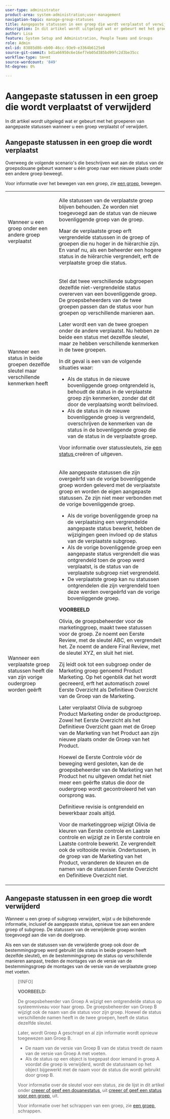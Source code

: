 ```yaml
---
user-type: administrator
product-area: system-administration;user-management
navigation-topic: manage-group-statuses
title: Aangepaste statussen in een groep die wordt verplaatst of verwijderd
description: In dit artikel wordt uitgelegd wat er gebeurt met het groeperen van aangepaste statussen wanneer u een groep verplaatst of verwijdert.
author: Lisa
feature: System Setup and Administration, People Teams and Groups
role: Admin
exl-id: 83885d86-eb00-46cc-93e9-e3364b6125e8
source-git-commit: bd1a66950c6e16ef7eb05d385bd99fc2d3be35cc
workflow-type: tm+mt
source-wordcount: '849'
ht-degree: 0%

---
```


# Aangepaste statussen in een groep die wordt verplaatst of verwijderd

In dit artikel wordt uitgelegd wat er gebeurt met het groeperen van aangepaste statussen wanneer u een groep verplaatst of verwijdert.

## Aangepaste statussen in een groep die wordt verplaatst

Overweeg de volgende scenario&#39;s die beschrijven wat aan de status van de groepsdouane gebeurt wanneer u één groep naar een nieuwe plaats onder een andere groep beweegt.

Voor informatie over het bewegen van een groep, zie [&#x200B; een groep &#x200B;](../../../administration-and-setup/manage-groups/create-and-manage-groups/move-a-group.md) bewegen.

<table style="table-layout:auto"> 
 <col> 
 </col> 
 <col> 
 </col> 
 <tbody> 
  <tr> 
   <td role="rowheader">Wanneer u een groep onder een andere groep verplaatst </td> 
   <td> <p>Alle statussen van de verplaatste groep blijven behouden. Ze worden niet toegevoegd aan de status van de nieuwe bovenliggende groep van de groep.</p> <p>Maar de verplaatste groep erft vergrendelde statussen in de groep of groepen die nu hoger in de hiërarchie zijn. En vanaf nu, als een beheerder een hogere status in de hiërarchie vergrendelt, erft de verplaatste groep die status.</p> </td> 
  </tr> 
  <tr> 
   <td role="rowheader">Wanneer een status in beide groepen dezelfde sleutel maar verschillende kenmerken heeft</td> 
   <td> <p>Stel dat twee verschillende subgroepen dezelfde niet-vergrendelde status overerven van een bovenliggende groep. De groepsbeheerders van de twee groepen passen dan de status voor hun groepen op verschillende manieren aan.</p> <p>Later wordt een van de twee groepen onder de andere verplaatst. Nu hebben ze beide een status met dezelfde sleutel, maar ze hebben verschillende kenmerken in de twee groepen.</p> <p>In dit geval is een van de volgende situaties waar:</p> 
    <ul> 
     <li>Als de status in de nieuwe bovenliggende groep ontgrendeld is, behoudt de status in de verplaatste groep zijn kenmerken, zonder dat dit door de verplaatsing wordt beïnvloed.</li> 
     <li>Als de status in de nieuwe bovenliggende groep is vergrendeld, overschrijven de kenmerken van de status in de bovenliggende groep die van de status in de verplaatste groep.</li> 
    </ul> <p>Voor informatie over statussleutels, zie <a href="../../../administration-and-setup/customize-workfront/creating-custom-status-and-priority-labels/create-or-edit-a-status.md" class="MCXref xref"> een status </a> creëren of uitgeven.</p> </td> 
  </tr> 
  <tr> 
   <td>Wanneer een verplaatste groep statussen heeft die van zijn vorige oudergroep worden geërft </td> 
   <td> <p>Alle aangepaste statussen die zijn overgeërfd van de vorige bovenliggende groep worden geleverd met de verplaatste groep en worden de eigen aangepaste statussen. Ze zijn niet meer verbonden met de vorige bovenliggende groep.</p> 
    <ul> 
     <li>Als de vorige bovenliggende groep na de verplaatsing een vergrendelde aangepaste status bewerkt, hebben de wijzigingen geen invloed op de status van de verplaatste subgroep.</li> 
     <li>Als de vorige bovenliggende groep een aangepaste status vergrendelt die was ontgrendeld toen de groep werd verplaatst, is de status van de verplaatste subgroep niet vergrendeld.</li> 
     <li>De verplaatste groep kan nu statussen ontgrendelen die zijn vergrendeld toen deze werden overgeërfd van de vorige bovenliggende groep.</li> 
    </ul> 
     <p><b>VOORBEELD</b><p> 
     <p>Olivia, de groepsbeheerder voor de marketinggroep, maakt twee statussen voor de groep. Ze noemt een Eerste Review, met de sleutel ABC, en vergrendelt het. Ze noemt de andere Final Review, met de sleutel XYZ, en sluit het niet.</p> 
     <p>Zij leidt ook tot een subgroep onder de Marketing groep genoemd Product Marketing. Op het ogenblik dat het wordt gecreeerd, erft het automatisch zowel Eerste Overzicht als Definitieve Overzicht van de Groep van de Marketing.</p> 
     <p>Later verplaatst Olivia de subgroep Product Marketing onder de productgroep. Zowel het Eerste Overzicht als het Definitieve Overzicht gaan met de Groep van de Marketing van het Product aan zijn nieuwe plaats onder de Groep van het Product.</p> 
     <p>Hoewel de Eerste Controle vóór de beweging werd gesloten, kan de de groepsbeheerder van de Marketing van het Product het nu uitgeven omdat het niet meer een geërfte status die door de oudergroep wordt gecontroleerd het van oorsprong was.</p> 
     <p>Definitieve revisie is ontgrendeld en bewerkbaar zoals altijd.</p> 
     <p>Voor de marketinggroep wijzigt Olivia de kleuren van Eerste controle en Laatste controle en wijzigt ze in Eerste controle en Laatste controle bewerkt. Ze vergrendelt ook de voltooide revisie. Ondertussen, in de groep van de Marketing van het Product, veranderen de kleuren en de namen van de statussen Eerste Overzicht en Definitieve Overzicht niet.</p> 
    </div> </td> 
  </tr> 
 </tbody> 
</table>

## Aangepaste statussen in een groep die wordt verwijderd

Wanneer u een groep of subgroep verwijdert, wijst u de bijbehorende informatie, inclusief de aangepaste status, opnieuw toe aan een andere groep of subgroep. De statussen van de verwijderde groep worden toegevoegd aan die van de doelgroep.

Als een van de statussen van de verwijderde groep ook door de bestemmingsgroep werd gebruikt (de status in beide groepen heeft dezelfde sleutel), en de bestemmingsgroep de status op verschillende manieren aanpast, treden de montages van de versie van de bestemmingsgroep de montages van de versie van de verplaatste groep met voeten.

>[!INFO]
>
>**VOORBEELD:**
>
>De groepsbeheerder van Groep A wijzigt een ontgrendelde status op systeemniveau voor haar groep. De groepsbeheerder van Groep B wijzigt ook de naam van die status voor zijn groep. Hoewel de status verschillende namen heeft in de twee groepen, heeft de status dezelfde sleutel.
>
>Later, wordt Groep A geschrapt en al zijn informatie wordt opnieuw toegewezen aan Groep B.
>
>* De naam van de versie van Groep B van de status treedt de naam van de versie van Groep A met voeten.
>* Als de status op een object is toegepast door iemand in groep A voordat die groep is verwijderd, wordt de statusnaam op het object bijgewerkt met de naam voor de status die wordt gebruikt door groep B.
>
>Voor informatie over de sleutel voor een status, zie de lijst in dit artikel onder [&#x200B; creeer of geef een douanestatus &#x200B;](../../../administration-and-setup/customize-workfront/creating-custom-status-and-priority-labels/create-or-edit-a-status.md#create) uit [&#x200B; creeer of geef een status voor een groep &#x200B;](../../../administration-and-setup/manage-groups/manage-group-statuses/create-or-edit-a-group-status.md#create) uit.
>
>Voor informatie over het schrappen van een groep, zie [&#x200B; een groep &#x200B;](../../../administration-and-setup/manage-groups/create-and-manage-groups/delete-a-group.md) schrappen.

